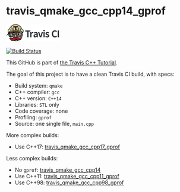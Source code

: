 # travis_qmake_gcc_cpp14_gprof

[![Travis CI logo](TravisCI.png)](https://travis-ci.org)

[![Build Status](https://travis-ci.org/richelbilderbeek/travis_qmake_gcc_cpp14_gprof.svg?branch=master)](https://travis-ci.org/richelbilderbeek/travis_qmake_gcc_cpp14_gprof)

This GitHub is part of [the Travis C++ Tutorial](https://github.com/richelbilderbeek/travis_cpp_tutorial).

The goal of this project is to have a clean Travis CI build, with specs:
 * Build system: `qmake`
 * C++ compiler: `gcc`
 * C++ version: `C++14`
 * Libraries: `STL` only
 * Code coverage: none
 * Profiling: `gprof`
 * Source: one single file, `main.cpp`

More complex builds:
 * Use C++17: [travis_qmake_gcc_cpp17_gprof](https://www.github.com/richelbilderbeek/travis_qmake_gcc_cpp17_gprof)

Less complex builds:
 * No `gprof`: [travis_qmake_gcc_cpp14](https://www.github.com/richelbilderbeek/travis_qmake_gcc_cpp14)
 * Use C++11: [travis_qmake_gcc_cpp11_gprof](https://www.github.com/richelbilderbeek/travis_qmake_gcc_cpp11_gprof)
 * Use C++98: [travis_qmake_gcc_cpp98_gprof](https://www.github.com/richelbilderbeek/travis_qmake_gcc_cpp98_gprof)
 